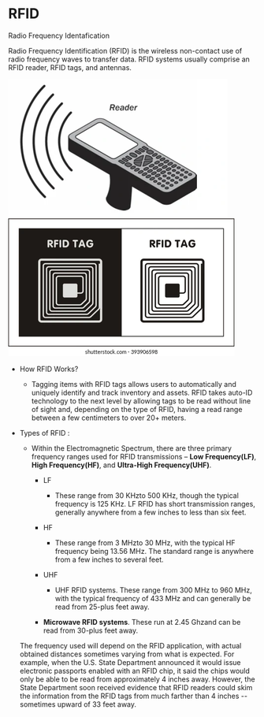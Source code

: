 # RFID

Radio Frequency Identafication

Radio Frequency Identification (RFID) is the wireless non-contact use of radio frequency waves to transfer data. RFID systems usually comprise an RFID reader, RFID tags, and antennas.

![alt text](RFID_reader.webp)
![alt text](rfid-tag.webp)

* How RFID Works?
  * Tagging items with RFID tags allows users to automatically and uniquely identify and track inventory and assets. RFID takes auto-ID technology to the next level by allowing tags to be read without line of sight and, depending on the type of RFID, having a read range between a few centimeters to over 20+ meters.

* Types of RFID :
  * Within the Electromagnetic Spectrum, there are three primary frequency ranges used for RFID transmissions – **Low Frequency(LF)**, **High Frequency(HF)**, and **Ultra-High Frequency(UHF)**.

      * LF 
        * These range from 30 KHzto 500 KHz, though the typical frequency is 125 KHz. LF RFID has short transmission ranges, generally anywhere from a few inches to less than six feet.
        
      * HF
        * These range from 3 MHzto 30 MHz, with the typical HF frequency being 13.56 MHz. The standard range is anywhere from a few inches to several feet.
      * UHF
        * UHF RFID systems. These range from 300 MHz to 960 MHz, with the typical frequency of 433 MHz and can generally be read from 25-plus feet away.

      * **Microwave RFID systems**. These run at 2.45 Ghzand can be read from 30-plus feet away.
      
  The frequency used will depend on the RFID application, with actual obtained distances sometimes varying from what is expected. For example, when the U.S. State Department announced it would issue electronic passports enabled with an RFID chip, it said the chips would only be able to be read from approximately 4 inches away. However, the State Department soon received evidence that RFID readers could skim the information from the RFID tags from much farther than 4 inches -- sometimes upward of 33 feet away.
